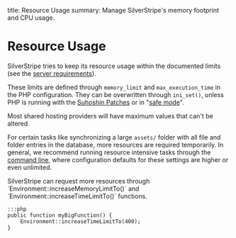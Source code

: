 title: Resource Usage
summary: Manage SilverStripe's memory footprint and CPU usage.

# Resource Usage

SilverStripe tries to keep its resource usage within the documented limits 
(see the [server requirements](../../getting_started/server_requirements)).

These limits are defined through `memory_limit` and `max_execution_time` in the PHP configuration. They can be 
overwritten through `ini_set()`, unless PHP is running with the [Suhoshin Patches](http://www.hardened-php.net/)
or in "[safe mode](http://php.net/manual/en/features.safe-mode.php)".

<div class="alert" markdown="1">
Most shared hosting providers will have maximum values that can't be altered.
</div>

For certain tasks like synchronizing a large `assets/` folder with all file and folder entries in the database, more 
resources are required temporarily. In general, we recommend running resource intensive tasks through the 
[command line](../cli), where configuration defaults for these settings are higher or even unlimited.

<div class="info" markdown="1">
SilverStripe can request more resources through `Environment::increaseMemoryLimitTo()` and
`Environment::increaseTimeLimitTo()` functions.
</div>

	:::php
	public function myBigFunction() {
		Environment::increaseTimeLimitTo(400);
	}
